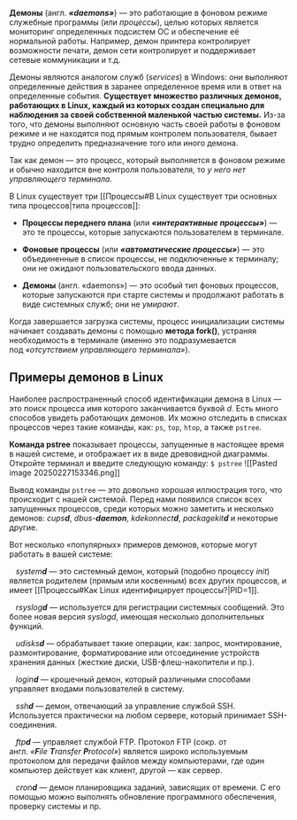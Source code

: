 **Демоны** (англ. **_«daemons»_**) — это работающие в фоновом режиме служебные программы (или _процессы_), целью которых является мониторинг определенных подсистем ОС и обеспечение её нормальной работы. Например, демон принтера контролирует возможности печати, демон сети контролирует и поддерживает сетевые коммуникации и т.д.

Демоны являются аналогом служб (_services_) в Windows: они выполняют определенные действия в заранее определенное время или в ответ на определенные события. **Существует множество различных демонов, работающих в Linux, каждый из которых создан специально для наблюдения за своей собственной маленькой частью системы.** Из-за того, что демоны выполняют основную часть своей работы в фоновом режиме и не находятся под прямым контролем пользователя, бывает трудно определить предназначение того или иного демона.

Так как демон — это процесс, который выполняется в фоновом режиме и обычно находится вне контроля пользователя, то _у него нет управляющего терминала_.

В Linux существует три [[Процессы#В Linux существует три основных типа процессов|типа процессов]]:

- **Процессы переднего плана** (или _**«интерактивные процессы»**_) — это те процессы, которые запускаются пользователем в терминале.

- **Фоновые процессы** (или _**«автоматические процессы»**_) — это объединенные в список процессы, не подключенные к терминалу; они не ожидают пользовательского ввода данных.

- **Демоны** (англ. «daemons») — это особый тип фоновых процессов, которые запускаются при старте системы и продолжают работать в виде системных служб; они не _умирают_.

Когда завершается загрузка системы, процесс инициализации системы начинает создавать демоны с помощью **метода fork()**, устраняя необходимость в терминале (именно это подразумевается под _«отсутствием управляющего терминала»_).

## Примеры демонов в Linux

Наиболее распространенный способ идентификации демона в Linux — это поиск процесса имя которого заканчивается буквой _d._ Есть много способов увидеть работающих демонов. Их можно отследить в списках процессов через такие команды, как: `ps`, `top`, `htop`, а также `pstree`.

**Команда pstree** показывает процессы, запущенные в настоящее время в нашей системе, и отображает их в виде древовидной диаграммы. Откройте терминал и введите следующую команду:
`$ pstree`
![[Pasted image 20250227153346.png]]

Вывод команды `pstree` — это довольно хорошая иллюстрация того, что происходит с нашей системой. Перед нами появился список всех запущенных процессов, среди которых можно заметить и несколько демонов: _cups**d**_, _dbus-_**_daemon_**, _kdekonnect**d**_, _packagekit**d**_ и некоторые другие.

Вот несколько «популярных» примеров демонов, которые могут работать в вашей системе:

   _system**d**_ — это системный демон, который (подобно процессу _init_) является родителем (прямым или косвенным) всех других процессов, и имеет [[Процессы#Как Linux идентифицирует процессы?|PID=1]].

   _rsyslog**d**_ — используется для регистрации системных сообщений. Это более новая версия _syslogd_, имеющая несколько дополнительных функций.

   _udisks**d**_ — обрабатывает такие операции, как: запрос, монтирование, размонтирование, форматирование или отсоединение устройств хранения данных (жесткие диски, USB-флеш-накопители и пр.).

   _login**d**_ — крошечный демон, который различными способами управляет входами пользователей в систему.

   _ssh**d**_ — демон, отвечающий за управление службой SSH. Используется практически на любом сервере, который принимает SSH-соединения.

   _ftp**d**_ — управляет службой FTP. Протокол FTP (сокр. от англ. _«**F**ile **T**ransfer **P**rotocol»_) является широко используемым протоколом для передачи файлов между компьютерами, где один компьютер действует как клиент, другой — как сервер.

   _cron**d**_ — демон планировщика заданий, зависящих от времени. С его помощью можно выполнять обновление программного обеспечения, проверку системы и пр.
